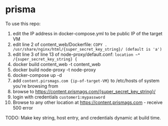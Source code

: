 # prisma

To use this repo:

1. edit the IP address in docker-compose.yml to be public IP of the target VM
2. edit line 2 of content_web/Dockerfile: `COPY . /usr/share/nginx/html/{super_secret_key_string}/ (default is 'a')`
3. edit line 3 of line 13 of node-proxy/default.conf: `location ~* /{super_secret_key_string} {`
4. docker build content_web -t content_web
5. docker build node-proxy -t node-proxy
6. docker-compose up -d
7. add `content.pirsmags.com {ip-of-target-VM}` to /etc/hosts of system you're browsing from
8. browse to https://content.prismags.com/{super_secret_key_string}/
9. login with credentials `customer1:mypassword`
10. Browse to any other location at https://content.prismags.com - receive 500 error


TODO: Make key string, host entry, and credentials dynamic at build time.

